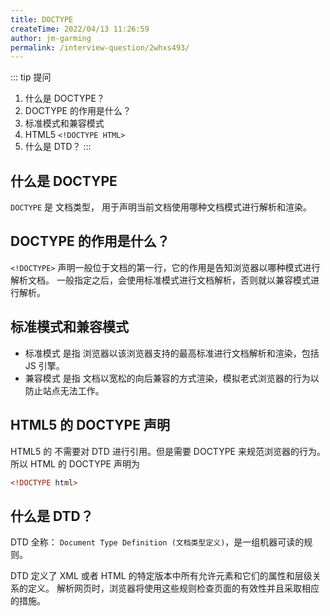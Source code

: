 ```yaml
---
title: DOCTYPE
createTime: 2022/04/13 11:26:59
author: jm-garming
permalink: /interview-question/2whxs493/
---
```


::: tip 提问

1. 什么是 DOCTYPE？
2. DOCTYPE 的作用是什么？
3. 标准模式和兼容模式
4. HTML5 `<!DOCTYPE HTML>`
5. 什么是 DTD？
   :::

## 什么是 DOCTYPE

`DOCTYPE` 是 文档类型， 用于声明当前文档使用哪种文档模式进行解析和渲染。

## DOCTYPE 的作用是什么？

`<!DOCTYPE>` 声明一般位于文档的第一行，它的作用是告知浏览器以哪种模式进行解析文档。
一般指定之后，会使用标准模式进行文档解析，否则就以兼容模式进行解析。

## 标准模式和兼容模式

- 标准模式 是指 浏览器以该浏览器支持的最高标准进行文档解析和渲染，包括 JS 引擎。
- 兼容模式 是指 文档以宽松的向后兼容的方式渲染，模拟老式浏览器的行为以防止站点无法工作。

## HTML5 的 DOCTYPE 声明

HTML5 的 不需要对 DTD 进行引用。但是需要 DOCTYPE 来规范浏览器的行为。
所以 HTML 的 DOCTYPE 声明为

```html
<!DOCTYPE html>
```

## 什么是 DTD？

DTD 全称： `Document Type Definition (文档类型定义)`，是一组机器可读的规则。

DTD 定义了 XML 或者 HTML 的特定版本中所有允许元素和它们的属性和层级关系的定义。
解析网页时，浏览器将使用这些规则检查页面的有效性并且采取相应的措施。
